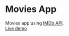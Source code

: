 # Movies App

Movies app using [IMDb API](https://imdb-ap/en/API/).  
[Live demo](https://mhmdali102-movies-app.netlify.app)
